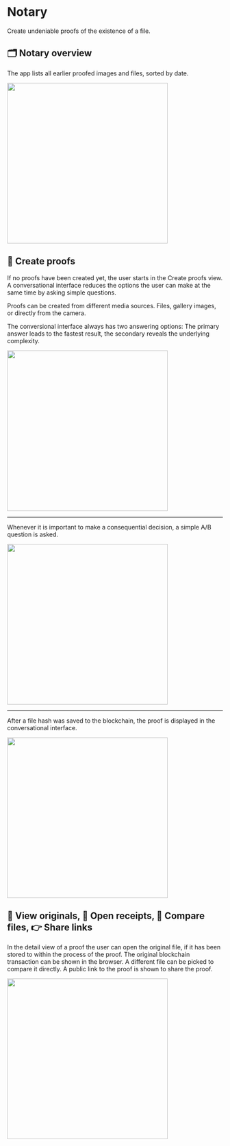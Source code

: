 # Notary
Create undeniable proofs of the existence of a file.

## 🗂 Notary overview
The app lists all earlier proofed images and files, sorted by date.

<img src='img/2.00-notary.png' width='375px' />


## 📃 Create proofs
If no proofs have been created yet, the user starts in the Create proofs view. A conversational interface reduces the options the user can make at the same time by asking simple questions. 

Proofs can be created from different media sources. Files, gallery images, or directly from the camera.

The conversional interface always has two answering options: The primary answer leads to the fastest result, the secondary reveals the underlying complexity.

<img src='img/2.10-create_proof.png' width='375px' />

---

Whenever it is important to make a consequential decision, a simple A/B question is asked.

<img src='img/2.11-create_proof-warning.png' width='375px' />

---

After a file hash was saved to the blockchain, the proof is displayed in the conversational interface.

<img src='img/2.12-create_proof-success.png' width='375px' />



## 👀 View originals, 📄 Open receipts, 👐 Compare files, 👉 Share links 
In the detail view of a proof the user can open the original file, if it has been stored to within the process of the proof. The original blockchain transaction can be shown in the browser.  A different file can be picked to compare it directly.
A public link to the proof is shown to share the proof.

<img src='img/2.20-view-proof.png' width='375px' />